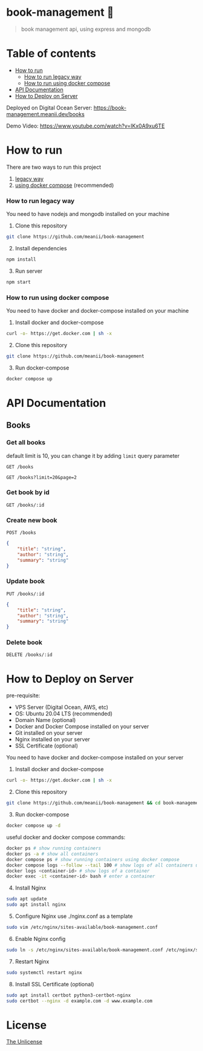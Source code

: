 # book-management 🦉
> book management api, using express and mongodb

# Table of contents
- [How to run](#how-to-run)
    - [How to run legacy way](#how-to-run-legacy-way)
    - [How to run using docker compose](#how-to-run-using-docker-compose)
- [API Documentation](#api-documentation)
- [How to Deploy on Server](#how-to-deploy-on-server)

Deployed on Digital Ocean Server: https://book-management.meanii.dev/books

Demo Video: https://www.youtube.com/watch?v=IKx0A9xu6TE

# How to run

There are two ways to run this project
1. [legacy way](#how-to-run-legacy-way)
2. [using docker compose](#how-to-run-using-docker-compose) (recommended)

### How to run legacy way
You need to have nodejs and mongodb installed on your machine

1. Clone this repository
```bash
git clone https://github.com/meanii/book-management
```
2. Install dependencies
```bash
npm install
```

3. Run server
```bash
npm start
```

### How to run using docker compose
You need to have docker and docker-compose installed on your machine

1. Install docker and docker-compose
```bash
curl -o- https://get.docker.com | sh -x 
```

2. Clone this repository
```bash
git clone https://github.com/meanii/book-management
```

3. Run docker-compose
```bash
docker compose up
```

# API Documentation

## Books

### Get all books
default limit is 10, you can change it by adding `limit` query parameter
```http
GET /books
```

```http
GET /books?limit=20&page=2
```


### Get book by id
```http
GET /books/:id
```

### Create new book
```http
POST /books
```
```json
{
    "title": "string",
    "author": "string",
    "summary": "string"
}
```

### Update book
```http
PUT /books/:id
```
```json
{
    "title": "string",
    "author": "string",
    "summary": "string"
}
```

### Delete book
```http
DELETE /books/:id
```

# How to Deploy on Server

pre-requisite:
- VPS Server (Digital Ocean, AWS, etc)
- OS: Ubuntu 20.04 LTS (recommended)
- Domain Name (optional)
- Docker and Docker Compose installed on your server
- Git installed on your server
- Nginx installed on your server
- SSL Certificate (optional)

You need to have docker and docker-compose installed on your server
1. Install docker and docker-compose
```bash
curl -o- https://get.docker.com | sh -x 
```

2. Clone this repository
```bash
git clone https://github.com/meanii/book-management && cd book-management
```

3. Run docker-compose
```bash
docker compose up -d
```

useful docker and docker compose commands:
```bash
docker ps # show running containers
docker ps -a # show all containers
docker compose ps # show running containers using docker compose
docker compose logs --follow --tail 100 # show logs of all containers using docker compose
docker logs <container-id> # show logs of a container
docker exec -it <container-id> bash # enter a container
```

4. Install Nginx
```bash
sudo apt update
sudo apt install nginx
```

5. Configure Nginx
use ./nginx.conf as a template
```bash
sudo vim /etc/nginx/sites-available/book-management.conf
```

6. Enable Nginx config
```bash
sudo ln -s /etc/nginx/sites-available/book-management.conf /etc/nginx/sites-enabled/
```

7. Restart Nginx
```bash
sudo systemctl restart nginx
```

8. Install SSL Certificate (optional)
```bash
sudo apt install certbot python3-certbot-nginx
sudo certbot --nginx -d example.com -d www.example.com
```

# License
[The Unlicense](https://github.com/meanii/book-management/blob/main/LICENSE)